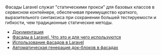 Фасады Laravel служат "статическими прокси" для базовых классов в сервисном контейнере, 
обеспечивая преимущество краткого, выразительного синтаксиса при сохранении большей тестируемости и гибкости,
чем традиционные статические методы.

[//]: # "materials"

- [Документация](https://laravel.com/docs/10.x/facades)
- [Фасады в Laravel. Что это и для чего используются](https://www.youtube.com/watch?v=et4esfqc43o)
- [Использование фасадов в Laravel](https://cutcode.dev/articles/reaching-for-facades)
- [Автоматическая генерация док-блоков в фасадах](https://cutcode.dev/articles/auto-docblock-in-facades)

[//]: # "/materials"
